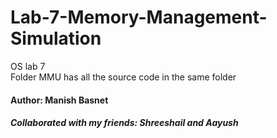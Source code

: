# Lab-7-Memory-Management-Simulation
OS lab 7<br>
Folder MMU has all the source code in the same folder

#### Author: Manish Basnet
##### Collaborated with my friends: Shreeshail and Aayush
